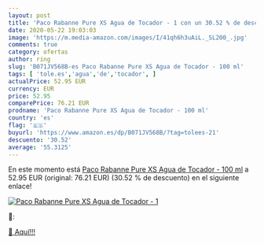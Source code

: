 ```yaml
---
layout: post
title: 'Paco Rabanne Pure XS Agua de Tocador - 1 con un 30.52 % de descuento'
date: 2020-05-22 19:03:03
image: 'https://m.media-amazon.com/images/I/41qh6h3uAiL._SL200_.jpg'
comments: true
category: ofertas
author: ring
slug: 'B071JV568B-es Paco Rabanne Pure XS Agua de Tocador - 100 ml'
tags: [ 'tole.es','agua','de','tocador', ]
actualPrice: 52.95 EUR
currency: EUR
price: 52.95
comparePrice: 76.21 EUR
prodname: 'Paco Rabanne Pure XS Agua de Tocador - 100 ml'
country: 'es'
flag: '🇪🇸'
buyurl: 'https://www.amazon.es/dp/B071JV568B/?tag=tolees-21'
descuento: '30.52'
average: '55.3125'
---
```


En este momento está [Paco Rabanne Pure XS Agua de Tocador - 100 ml](https://www.amazon.es/dp/B071JV568B/?tag=tolees-21) a 52.95 EUR (original: 76.21 EUR) (30.52 %  de descuento) en el siguiente enlace!

[![Paco Rabanne Pure XS Agua de Tocador - 1](https://m.media-amazon.com/images/I/41qh6h3uAiL._SL200_.jpg)](https://www.amazon.es/dp/B071JV568B/?tag=tolees-21)

🔎:


[🛒 Aquí!!!](https://www.amazon.es/dp/B071JV568B/?tag=tolees-21)

